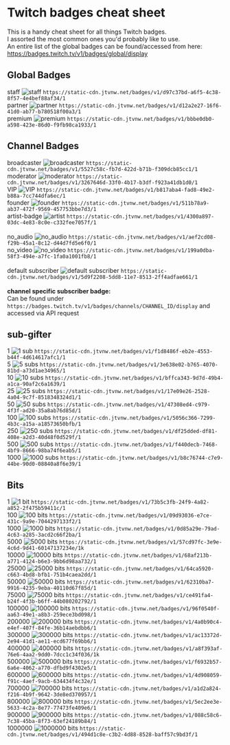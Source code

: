 # Twitch badges cheat sheet

This is a handy cheat sheet for all things Twitch badges.<br>
I assorted the most common ones you'd probably like to use.<br>
An entire list of the global badges can be found/accessed from here: https://badges.twitch.tv/v1/badges/global/display

## Global Badges
staff ![staff](https://static-cdn.jtvnw.net/badges/v1/d97c37bd-a6f5-4c38-8f57-4e4bef88af34/1) `https://static-cdn.jtvnw.net/badges/v1/d97c37bd-a6f5-4c38-8f57-4e4bef88af34/1` <br>
partner ![partner](https://static-cdn.jtvnw.net/badges/v1/d12a2e27-16f6-41d0-ab77-b780518f00a3/1) `https://static-cdn.jtvnw.net/badges/v1/d12a2e27-16f6-41d0-ab77-b780518f00a3/1` <br>
premium  ![premium](https://static-cdn.jtvnw.net/badges/v1/bbbe0db0-a598-423e-86d0-f9fb98ca1933/1) `https://static-cdn.jtvnw.net/badges/v1/bbbe0db0-a598-423e-86d0-f9fb98ca1933/1`

## Channel Badges
broadcaster  ![broadcaster](https://static-cdn.jtvnw.net/badges/v1/5527c58c-fb7d-422d-b71b-f309dcb85cc1/1) `https://static-cdn.jtvnw.net/badges/v1/5527c58c-fb7d-422d-b71b-f309dcb85cc1/1` <br>
moderator  ![moderator](https://static-cdn.jtvnw.net/badges/v1/3267646d-33f0-4b17-b3df-f923a41db1d0/1) `https://static-cdn.jtvnw.net/badges/v1/3267646d-33f0-4b17-b3df-f923a41db1d0/1` <br>
VIP  ![VIP](https://static-cdn.jtvnw.net/badges/v1/b817aba4-fad8-49e2-b88a-7cc744dfa6ec/1) `https://static-cdn.jtvnw.net/badges/v1/b817aba4-fad8-49e2-b88a-7cc744dfa6ec/1`<br>
founder  ![founder](https://static-cdn.jtvnw.net/badges/v1/511b78a9-ab37-472f-9569-457753bbe7d3/1) `https://static-cdn.jtvnw.net/badges/v1/511b78a9-ab37-472f-9569-457753bbe7d3/1`<br>
artist-badge  ![artist](https://static-cdn.jtvnw.net/badges/v1/4300a897-03dc-4e83-8c0e-c332fee7057f/1) `https://static-cdn.jtvnw.net/badges/v1/4300a897-03dc-4e83-8c0e-c332fee7057f/1`<br>
<br>
no_audio  ![no_audio](https://static-cdn.jtvnw.net/badges/v1/aef2cd08-f29b-45a1-8c12-d44d7fd5e6f0/1) `https://static-cdn.jtvnw.net/badges/v1/aef2cd08-f29b-45a1-8c12-d44d7fd5e6f0/1`<br>
no_video  ![no_video](https://static-cdn.jtvnw.net/badges/v1/199a0dba-58f3-494e-a7fc-1fa0a1001fb8/1) `https://static-cdn.jtvnw.net/badges/v1/199a0dba-58f3-494e-a7fc-1fa0a1001fb8/1`<br>
<br>
default subscriber  ![default subscriber](https://static-cdn.jtvnw.net/badges/v1/5d9f2208-5dd8-11e7-8513-2ff4adfae661/1) `https://static-cdn.jtvnw.net/badges/v1/5d9f2208-5dd8-11e7-8513-2ff4adfae661/1`<br>
<br>
**channel specific subscriber badge:**<br>
Can be found under `https://badges.twitch.tv/v1/badges/channels/CHANNEL_ID/display` and accessed via API request

## sub-gifter
1  ![1 sub](https://static-cdn.jtvnw.net/badges/v1/f1d8486f-eb2e-4553-b44f-4d614617afc1/1) `https://static-cdn.jtvnw.net/badges/v1/f1d8486f-eb2e-4553-b44f-4d614617afc1/1`<br>
5  ![5 subs](https://static-cdn.jtvnw.net/badges/v1/3e638e02-b765-4070-81bd-a73d1ae34965/1) `https://static-cdn.jtvnw.net/badges/v1/3e638e02-b765-4070-81bd-a73d1ae34965/1`<br>
10  ![10 subs](https://static-cdn.jtvnw.net/badges/v1/bffca343-9d7d-49b4-a1ca-90af2c6a1639/1) `https://static-cdn.jtvnw.net/badges/v1/bffca343-9d7d-49b4-a1ca-90af2c6a1639/1`<br>
25  ![25 subs](https://static-cdn.jtvnw.net/badges/v1/17e09e26-2528-4a04-9c7f-8518348324d1/1) `https://static-cdn.jtvnw.net/badges/v1/17e09e26-2528-4a04-9c7f-8518348324d1/1`<br>
50  ![50 subs](https://static-cdn.jtvnw.net/badges/v1/47308ed4-c979-4f3f-ad20-35a8ab76d85d/1) `https://static-cdn.jtvnw.net/badges/v1/47308ed4-c979-4f3f-ad20-35a8ab76d85d/1`<br>
100  ![100 subs](https://static-cdn.jtvnw.net/badges/v1/5056c366-7299-4b3c-a15a-a18573650bfb/1) `https://static-cdn.jtvnw.net/badges/v1/5056c366-7299-4b3c-a15a-a18573650bfb/1`<br>
250  ![250 subs](https://static-cdn.jtvnw.net/badges/v1/df25dded-df81-408e-a2d3-40d48f0d529f/1) `https://static-cdn.jtvnw.net/badges/v1/df25dded-df81-408e-a2d3-40d48f0d529f/1`<br>
500  ![500 subs](https://static-cdn.jtvnw.net/badges/v1/f440decb-7468-4bf9-8666-98ba74f6eab5/1) `https://static-cdn.jtvnw.net/badges/v1/f440decb-7468-4bf9-8666-98ba74f6eab5/1`<br>
1000  ![1000 subs](https://static-cdn.jtvnw.net/badges/v1/b8c76744-c7e9-44be-90d0-08840a8f6e39/1) `https://static-cdn.jtvnw.net/badges/v1/b8c76744-c7e9-44be-90d0-08840a8f6e39/1`

## Bits
1  ![1 bit](https://static-cdn.jtvnw.net/badges/v1/73b5c3fb-24f9-4a82-a852-2f475b59411c/1) `https://static-cdn.jtvnw.net/badges/v1/73b5c3fb-24f9-4a82-a852-2f475b59411c/1`<br>
100  ![100 bits](https://static-cdn.jtvnw.net/badges/v1/09d93036-e7ce-431c-9a9e-7044297133f2/1) `https://static-cdn.jtvnw.net/badges/v1/09d93036-e7ce-431c-9a9e-7044297133f2/1`<br>
1000  ![1000 bits](https://static-cdn.jtvnw.net/badges/v1/0d85a29e-79ad-4c63-a285-3acd2c66f2ba/1) `https://static-cdn.jtvnw.net/badges/v1/0d85a29e-79ad-4c63-a285-3acd2c66f2ba/1`<br>
5000  ![5000 bits](https://static-cdn.jtvnw.net/badges/v1/57cd97fc-3e9e-4c6d-9d41-60147137234e/1) `https://static-cdn.jtvnw.net/badges/v1/57cd97fc-3e9e-4c6d-9d41-60147137234e/1k`<br>
10000  ![10000 bits](https://static-cdn.jtvnw.net/badges/v1/68af213b-a771-4124-b6e3-9bb6d98aa732/1) `https://static-cdn.jtvnw.net/badges/v1/68af213b-a771-4124-b6e3-9bb6d98aa732/1`<br>
25000  ![25000 bits](https://static-cdn.jtvnw.net/badges/v1/64ca5920-c663-4bd8-bfb1-751b4caea2dd/1) `https://static-cdn.jtvnw.net/badges/v1/64ca5920-c663-4bd8-bfb1-751b4caea2dd/1`<br>
50000  ![50000 bits](https://static-cdn.jtvnw.net/badges/v1/62310ba7-9916-4235-9eba-40110d67f85d/1) `https://static-cdn.jtvnw.net/badges/v1/62310ba7-9916-4235-9eba-40110d67f85d/1`<br>
75000  ![75000 bits](https://static-cdn.jtvnw.net/badges/v1/ce491fa4-b24f-4f3b-b6ff-44b080202792/1) `https://static-cdn.jtvnw.net/badges/v1/ce491fa4-b24f-4f3b-b6ff-44b080202792/1`<br>
100000  ![100000 bits](https://static-cdn.jtvnw.net/badges/v1/96f0540f-aa63-49e1-a8b3-259ece3bd098/1) `https://static-cdn.jtvnw.net/badges/v1/96f0540f-aa63-49e1-a8b3-259ece3bd098/1`<br>
200000  ![200000 bits](https://static-cdn.jtvnw.net/badges/v1/4a0b90c4-e4ef-407f-84fe-36b14aebdbb6/1) `https://static-cdn.jtvnw.net/badges/v1/4a0b90c4-e4ef-407f-84fe-36b14aebdbb6/1`<br>
300000  ![300000 bits](https://static-cdn.jtvnw.net/badges/v1/ac13372d-2e94-41d1-ae11-ecd677f69bb6/1) `https://static-cdn.jtvnw.net/badges/v1/ac13372d-2e94-41d1-ae11-ecd677f69bb6/1`<br>
400000  ![400000 bits](https://static-cdn.jtvnw.net/badges/v1/a8f393af-76e6-4aa2-9dd0-7dcc1c34f036/1) `https://static-cdn.jtvnw.net/badges/v1/a8f393af-76e6-4aa2-9dd0-7dcc1c34f036/1k`<br>
500000  ![500000 bits](https://static-cdn.jtvnw.net/badges/v1/f6932b57-6a6e-4062-a770-dfbd9f4302e5/1) `https://static-cdn.jtvnw.net/badges/v1/f6932b57-6a6e-4062-a770-dfbd9f4302e5/1`<br>
600000  ![600000 bits](https://static-cdn.jtvnw.net/badges/v1/4d908059-f91c-4aef-9acb-634434f4c32e/1) `https://static-cdn.jtvnw.net/badges/v1/4d908059-f91c-4aef-9acb-634434f4c32e/1`<br>
700000  ![700000 bits](https://static-cdn.jtvnw.net/badges/v1/a1d2a824-f216-4b9f-9642-3de8ed370957/1) `https://static-cdn.jtvnw.net/badges/v1/a1d2a824-f216-4b9f-9642-3de8ed370957/1`<br>
800000  ![800000 bits](https://static-cdn.jtvnw.net/badges/v1/5ec2ee3e-5633-4c2a-8e77-77473fe409e6/1) `https://static-cdn.jtvnw.net/badges/v1/5ec2ee3e-5633-4c2a-8e77-77473fe409e6/1`<br>
900000  ![900000 bits](https://static-cdn.jtvnw.net/badges/v1/088c58c6-7c38-45ba-8f73-63ef24189b84/1) `https://static-cdn.jtvnw.net/badges/v1/088c58c6-7c38-45ba-8f73-63ef24189b84/1`<br>
1000000  ![1000000 bits](https://static-cdn.jtvnw.net/badges/v1/494d1c8e-c3b2-4d88-8528-baff57c9bd3f/1) `https://static-cdn.jtvnw.net/badges/v1/494d1c8e-c3b2-4d88-8528-baff57c9bd3f/1`<br>
